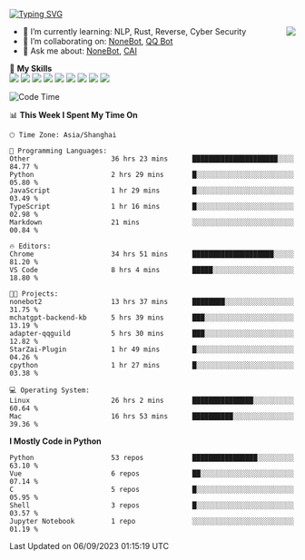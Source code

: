 [![Typing SVG](https://readme-typing-svg.herokuapp.com?size=25&duration=2500&color=8C43EA&vCenter=true&width=200&height=40&lines=Hi+there+%F0%9F%91%8B%F0%9F%8F%BB;I'm+yanyongyu)](https://git.io/typing-svg)

<a href="#">
  <img align="right" src="https://github-readme-stats.vercel.app/api?username=yanyongyu&count_private=true&show_icons=true&bg_color=15,f2f7fd,E0EAFC" />
</a>

- 🌱 I’m currently learning: NLP, Rust, Reverse, Cyber Security
- 👯 I’m collaborating on: [NoneBot](https://github.com/nonebot), [QQ Bot](https://github.com/Mrs4s/go-cqhttp)
- 💬 Ask me about: [NoneBot](https://github.com/nonebot), [CAI](https://github.com/cscs181/CAI)

🌟 **My Skills**  
![](https://img.shields.io/badge/-Python-3e74a2?style=flat-square&logo=Python&logoColor=fff)
![](https://img.shields.io/badge/-Node.js-339933?style=flat-square&logo=Node.js&logoColor=fff)
![](https://img.shields.io/badge/-Vue-4fc08d?style=flat-square&logo=Vue.js&logoColor=fff)
![](https://img.shields.io/badge/-React-2d98ce?style=flat-square&logo=React&logoColor=fff)
![](https://img.shields.io/badge/-Docker-2496ED?style=flat-square&logo=Docker&logoColor=fff)
![](https://img.shields.io/badge/-Linux-000000?style=flat-square&logo=Linux&logoColor=fff)
![](https://img.shields.io/badge/-MySQL-4479A1?style=flat-square&logo=MySQL&logoColor=fff)
![](https://img.shields.io/badge/-Redis-DC382D?style=flat-square&logo=Redis&logoColor=fff)
![](https://img.shields.io/badge/-MongoDB-47A248?style=flat-square&logo=MongoDB&logoColor=fff)

<!--START_SECTION:waka-->
![Code Time](http://img.shields.io/badge/Code%20Time-4%2C828%20hrs%2058%20mins-blue)

📊 **This Week I Spent My Time On** 

```text
🕑︎ Time Zone: Asia/Shanghai

💬 Programming Languages: 
Other                    36 hrs 23 mins      █████████████████████░░░░   84.77 % 
Python                   2 hrs 29 mins       █░░░░░░░░░░░░░░░░░░░░░░░░   05.80 % 
JavaScript               1 hr 29 mins        █░░░░░░░░░░░░░░░░░░░░░░░░   03.49 % 
TypeScript               1 hr 16 mins        █░░░░░░░░░░░░░░░░░░░░░░░░   02.98 % 
Markdown                 21 mins             ░░░░░░░░░░░░░░░░░░░░░░░░░   00.84 % 

🔥 Editors: 
Chrome                   34 hrs 51 mins      ████████████████████░░░░░   81.20 % 
VS Code                  8 hrs 4 mins        █████░░░░░░░░░░░░░░░░░░░░   18.80 % 

🐱‍💻 Projects: 
nonebot2                 13 hrs 37 mins      ████████░░░░░░░░░░░░░░░░░   31.75 % 
mchatgpt-backend-kb      5 hrs 39 mins       ███░░░░░░░░░░░░░░░░░░░░░░   13.19 % 
adapter-qqguild          5 hrs 30 mins       ███░░░░░░░░░░░░░░░░░░░░░░   12.82 % 
StarZai-Plugin           1 hr 49 mins        █░░░░░░░░░░░░░░░░░░░░░░░░   04.26 % 
cpython                  1 hr 27 mins        █░░░░░░░░░░░░░░░░░░░░░░░░   03.38 % 

💻 Operating System: 
Linux                    26 hrs 2 mins       ███████████████░░░░░░░░░░   60.64 % 
Mac                      16 hrs 53 mins      ██████████░░░░░░░░░░░░░░░   39.36 % 
```

**I Mostly Code in Python** 

```text
Python                   53 repos            ████████████████░░░░░░░░░   63.10 % 
Vue                      6 repos             ██░░░░░░░░░░░░░░░░░░░░░░░   07.14 % 
C                        5 repos             █░░░░░░░░░░░░░░░░░░░░░░░░   05.95 % 
Shell                    3 repos             █░░░░░░░░░░░░░░░░░░░░░░░░   03.57 % 
Jupyter Notebook         1 repo              ░░░░░░░░░░░░░░░░░░░░░░░░░   01.19 % 
```




 Last Updated on 06/09/2023 01:15:19 UTC
<!--END_SECTION:waka-->
